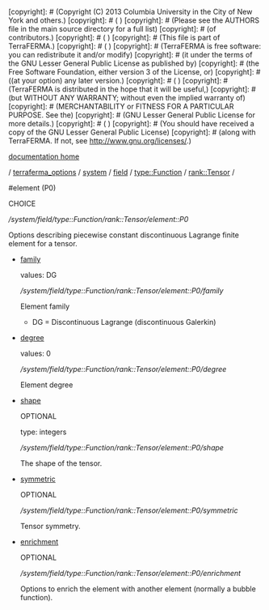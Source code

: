 [copyright]: # (Copyright (C) 2013 Columbia University in the City of New York and others.)
[copyright]: # ( )
[copyright]: # (Please see the AUTHORS file in the main source directory for a full list)
[copyright]: # (of contributors.)
[copyright]: # ( )
[copyright]: # (This file is part of TerraFERMA.)
[copyright]: # ( )
[copyright]: # (TerraFERMA is free software: you can redistribute it and/or modify)
[copyright]: # (it under the terms of the GNU Lesser General Public License as published by)
[copyright]: # (the Free Software Foundation, either version 3 of the License, or)
[copyright]: # ((at your option) any later version.)
[copyright]: # ( )
[copyright]: # (TerraFERMA is distributed in the hope that it will be useful,)
[copyright]: # (but WITHOUT ANY WARRANTY; without even the implied warranty of)
[copyright]: # (MERCHANTABILITY or FITNESS FOR A PARTICULAR PURPOSE. See the)
[copyright]: # (GNU Lesser General Public License for more details.)
[copyright]: # ( )
[copyright]: # (You should have received a copy of the GNU Lesser General Public License)
[copyright]: # (along with TerraFERMA. If not, see <http://www.gnu.org/licenses/>.)

[documentation home](https://github.com/terraferma/terraferma/wiki/Documentation)

/ [terraferma_options](../../../../../terraferma_options.md) / [system](../../../../system.md) / [field](../../../field.md) / [type::Function](../../type__Function.md) / [rank::Tensor](../rank__Tensor.md) /

#element (P0)

CHOICE 

*/system/field/type::Function/rank::Tensor/element::P0*

Options describing piecewise constant discontinuous Lagrange finite element for a tensor.

* [family](element__P0/family.md "child")

    values: DG

    */system/field/type::Function/rank::Tensor/element::P0/family*

    Element family
    
    - DG = Discontinuous Lagrange (discontinuous Galerkin)

* [degree](element__P0/degree.md "child")

    values: 0

    */system/field/type::Function/rank::Tensor/element::P0/degree*

    Element degree

* [shape](element__P0/shape.md "child")

    OPTIONAL 

    type: integers

    */system/field/type::Function/rank::Tensor/element::P0/shape*

    The shape of the tensor.

* [symmetric](element__P0/symmetric.md "child")

    OPTIONAL 

    */system/field/type::Function/rank::Tensor/element::P0/symmetric*

    Tensor symmetry.

* [enrichment](element__P0/enrichment.md "child")

    OPTIONAL 

    */system/field/type::Function/rank::Tensor/element::P0/enrichment*

    Options to enrich the element with another element (normally a bubble function).

[autogenerated]: # (This file was automatically generated from the schema file:/home/cwilson/repos/github/TerraFERMA/TerraFERMA/buckettools/schemas/element.rng.)

